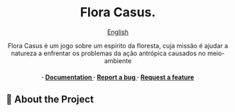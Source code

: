<div align='center'>

<h1>Flora Casus.</h1>
<a href="https://github.com/StarlitVienna/Flora-Casus/blob/master/translations/readmes/english/README.md"> English </a>
<p>Flora Casus é um jogo sobre um espírito da floresta, cuja missão é ajudar a natureza a enfrentar os problemas da ação antrópica causados no meio-ambiente</p>

<h4> <span> · </span> <a href="https://github.com/StarlitVienna/Flora-Casus/blob/master/README.md"> Documentation </a> <span> · </span> <a href="https://github.com/StarlitVienna/Flora-Casus/issues"> Report a bug </a> <span> · </span> <a href="https://github.com/StarlitVienna/Flora-Casus/issues"> Request a feature </a> </h4>


</div>

## :star2: About the Project
